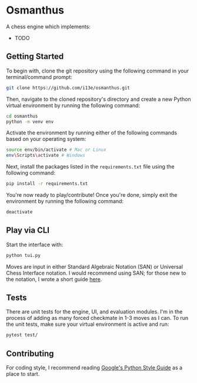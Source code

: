 # Osmanthus

A chess engine which implements:
- TODO

## Getting Started

To begin with, clone the git repository using the following command in your terminal/command prompt:

```sh
git clone https://github.com/i13e/osmanthus.git
```

Then, navigate to the cloned repository's directory and create a new Python virtual environment by running
the following command:

```sh
cd osmanthus
python -m venv env
```

Activate the environment by running either of the following commands based on your operating system:

```sh
source env/bin/activate # Mac or Linux
env\Scripts\activate # Windows
```

Next, install the packages listed in the `requirements.txt` file using the following command:

```sh
pip install -r requirements.txt
```

You're now ready to play/contribute! Once you're done, simply exit the environment by running the following command:

```sh
deactivate
```

## Play via CLI

Start the interface with:

```sh
python tui.py
```

<!-- Maybe include a gif of the interface here? -->

Moves are input in either Standard Algebraic Notation (SAN) or Universal Chess Interface notation. I would
recommend using SAN; for those new to the notation, I wrote a short guide [here](https://github.com/i13e/osmanthus/wiki/san).

## Tests

There are unit tests for the engine, UI, and evaluation modules. I'm in the process of adding as many forced 
checkmate in 1-3 moves as I can. To run the unit tests, make sure your virtual environment is active and run:

```sh
pytest test/
```

## Contributing
For coding style, I recommend reading [Google's Python Style Guide](https://google.github.io/styleguide/pyguide.html)
as a place to start.

<!-- 谢谢，李桂花。我愛你 -->
